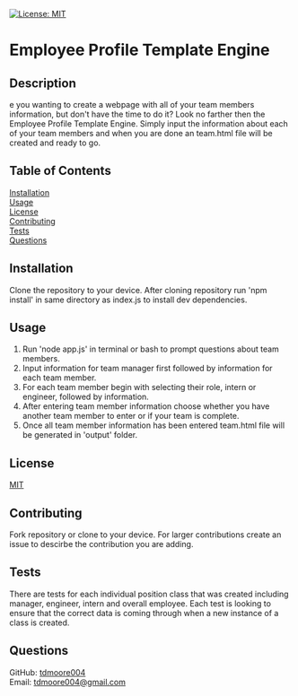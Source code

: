 [![License: MIT](https://img.shields.io/badge/License-MIT-yellow.svg)](https://choosealicense.com/licenses/mit/)
# Employee Profile Template Engine

## Description

e you wanting to create a webpage with all of your team members information, but don't have the time to do it? Look no farther then the Employee Profile Template Engine. Simply input the information about each of your team members and when you are done an team.html file will be created and ready to go.

## Table of Contents

[Installation](##installation)  
[Usage](##usage)  
[License](##license)  
[Contributing](##contributing)  
[Tests](##tests)  
[Questions](##questions)  

## Installation

Clone the repository to your device. After cloning repository run 'npm install' in same directory as index.js to install dev dependencies.

## Usage

1. Run 'node app.js' in terminal or bash to prompt questions about team members.
2. Input information for team manager first followed by information for each team member.
3. For each team member begin with selecting their role, intern or engineer, followed by information.
4. After entering team member information choose whether you have another team member to enter or if your team is complete.
5. Once all team member information has been entered team.html file will be generated in 'output' folder.

## License

[MIT](https://choosealicense.com/licenses/mit/)

## Contributing

Fork repository or clone to your device. For larger contributions create an issue to descirbe the contribution you are adding.

## Tests

There are tests for each individual position class that was created including manager, engineer, intern and overall employee. Each test is looking to ensure that the correct data is coming through when a new instance of a class is created.

## Questions

GitHub: [tdmoore004](https://github.com/tdmoore004)  
Email: [tdmoore004@gmail.com](mailto:tdmoore004@gmail.com)